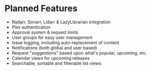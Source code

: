 # Planned Features

- Radarr, Sonarr, Lidarr & LazyLibrarian integration
- Plex authentication
- Approval system & request limits
- User groups for easy user management
- Issue logging, including auto-replacement of content
- Notifications (both global and user based)
- Request "suggestions" based upon what's popular, upcoming, etc.
- Calendar views for upcoming releases
- Searchable, sortable and filterable list views

